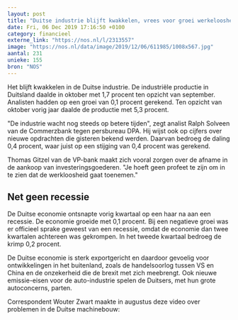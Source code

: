 ```yaml
---
layout: post
title: "Duitse industrie blijft kwakkelen, vrees voor groei werkeloosheid"
date: Fri, 06 Dec 2019 17:16:50 +0100
category: financieel
externe_link: "https://nos.nl/l/2313557"
image: "https://nos.nl/data/image/2019/12/06/611985/1008x567.jpg"
aantal: 231
unieke: 155
bron: "NOS"
---
```


<p>Het blijft kwakkelen in de Duitse industrie. De industriële productie in Duitsland daalde in oktober met 1,7 procent ten opzicht van september. Analisten hadden op een groei van 0,1 procent gerekend. Ten opzicht van oktober vorig jaar daalde de productie met 5,3 procent.</p>
<p>"De industrie wacht nog steeds op betere tijden", zegt analist Ralph Solveen van de Commerzbank tegen persbureau DPA. Hij wijst ook op cijfers over nieuwe opdrachten die gisteren bekend werden. Daarvan bedroeg de daling 0,4 procent, waar juist op een stijging van 0,4 procent was gerekend.</p>
<p>Thomas Gitzel van de VP-bank maakt zich vooral zorgen over de afname in de aankoop van investeringsgoederen. "Je hoeft geen profeet te zijn om in te zien dat de werkloosheid gaat toenemen."</p>
<h2>Net geen recessie</h2>
<p>De Duitse economie ontsnapte vorig kwartaal op een haar na aan een recessie. De economie groeide met 0,1 procent. Bij een negatieve groei was er officieel sprake geweest van een recessie, omdat de economie dan twee kwartalen achtereen was gekrompen. In het tweede kwartaal bedroeg de krimp 0,2 procent.</p>
<p>De Duitse economie is sterk exportgericht en daardoor gevoelig voor ontwikkelingen in het buitenland, zoals de handelsoorlog tussen VS en China en de onzekerheid die de brexit met zich meebrengt. Ook nieuwe emissie-eisen voor de auto-industrie spelen de Duitsers, met hun grote autoconcerns, parten.</p>
<p>Correspondent Wouter Zwart maakte in augustus deze video over problemen in de Duitse machinebouw:</p>
